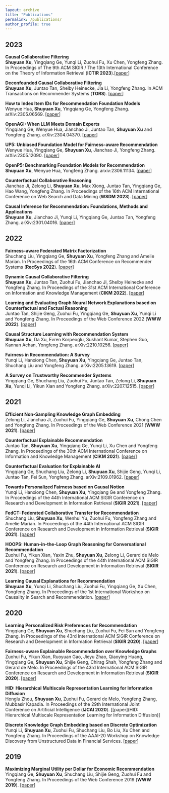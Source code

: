 ```yaml
---
layout: archive
title: "Publications"
permalink: /publications/
author_profile: true
---
```


2023
---
__Causal Collaborative Filtering__  
__Shuyuan Xu__, Yingqiang Ge, Yunqi Li, Zuohui Fu, Xu Chen, Yongfeng Zhang. In Proceedings of The 9th ACM SIGIR / The 13th International Conference on the Theory of Information Retrieval (__ICTIR 2023__).[[paper]()] 

__Deconfounded Causal Collaborative Filtering__  
__Shuyuan Xu__, Juntao Tan, Shelby Heinecke, Jia Li, Yongfeng Zhang. In ACM Transactions on Recommender Systems (__TORS__). [[paper]()]

__How to Index Item IDs for Recommendation Foundation Models__  
Wenyue Hua, __Shuyuan Xu__, Yingqiang Ge, Yongfeng Zhang. arXiv:2305.06569. [[paper](https://arxiv.org/abs/2305.06569v2)]

__OpenAGI: When LLM Meets Domain Experts__  
Yingqiang Ge, Wenyue Hua, Jianchao Ji, Juntao Tan, __Shuyuan Xu__ and Yongfeng Zhang. arXiv:2304.04370. [[paper](https://arxiv.org/abs/2304.04370)]

__UP5: Unbiased Foundation Model for Fairness-aware Recommendation__  
Wenyue Hua, Yingqiang Ge, __Shuyuan Xu__, Jianchao Ji, Yongfeng Zhang. arXiv:2305.12090. [[paper](https://arxiv.org/abs/2305.12090)]

__OpenP5: Benchmarking Foundation Models for Recommendation__  
__Shuyuan Xu__, Wenyue Hua, Yongfeng Zhang. arxiv:2306.11134. [[paper](https://arxiv.org/abs/2306.11134)]

__Counterfactual Collaborative Reasoning__  
Jianchao Ji, Zelong Li, __Shuyuan Xu__, Max Xiong, Juntao Tan, Yingqiang Ge, Hao Wang, Yongfeng Zhang. In Proceedings of the 16th ACM International Conference on Web Search and Data Mining (__WSDM 2023__). [[paper](https://dl.acm.org/doi/abs/10.1145/3539597.3570464)]

__Causal Inference for Recommendation: Foundations, Methods and Applications__  
__Shuyuan Xu__, Jianchao Ji, Yunqi Li, Yingqiang Ge, Juntao Tan, Yongfeng Zhang. arXiv:2301.04016. [[paper](https://arxiv.org/abs/2301.04016)]

2022
---
__Fairness-aware Federated Matrix Factorization__  
Shuchang Liu, Yingqiang Ge, __Shuyuan Xu__, Yongfeng Zhang and Amelie Marian. In Proceedings of the 16th ACM Conference on Recommender Systems (__RecSys 2022__). [[paper](https://dl.acm.org/doi/abs/10.1145/3523227.3546771)] 

__Dynamic Causal Collaborative Filtering__  
__Shuyuan Xu__, Juntao Tan, Zuohui Fu, Jianchao Ji, Shelby Heinecke and Yongfeng Zhang. In Proceedings of the 31st ACM International Conference on Information and Knowledge Management (__CIKM 2022__). [[paper](https://dl.acm.org/doi/abs/10.1145/3511808.3557300)]

__Learning and Evaluating Graph Neural Network Explanations based on Counterfactual and Factual Reasoning__  
Juntao Tan, Shijie Geng, Zuohui Fu, Yingqiang Ge, __Shuyuan Xu__, Yunqi Li and Yongfeng Zhang. In Proceedings of the Web Conference 2022 (__WWW 2022__). [[paper](https://dl.acm.org/doi/abs/10.1145/3485447.3511948)]

__Causal Structure Learning with Recommendation System__  
__Shuyuan Xu__, Da Xu, Evren Korpeoglu, Sushant Kumar, Stephen Guo, Kannan Achan, Yongfeng Zhang. arXiv:2210.10256. [[paper](https://arxiv.org/abs/2210.10256)] 

__Fairness in Recommendation: A Survey__  
Yunqi Li, Hanxiong Chen, __Shuyuan Xu__, Yingqiang Ge, Juntao Tan, Shuchang Liu and Yongfeng Zhang. arXiv:2205.13619. [[paper](https://arxiv.org/abs/2205.13619)] 

__A Survey on Trustworthy Recommender Systems__  
Yingqiang Ge, Shuchang Liu, Zuohui Fu, Juntao Tan, Zelong Li, __Shuyuan Xu__, Yunqi Li, Yikun Xian and Yongfeng Zhang. arXiv:2207.12515. [[paper](https://arxiv.org/abs/2207.12515)] 

2021
---
__Efficient Non-Sampling Knowledge Graph Embedding__  
Zelong Li, Jianchao Ji, Zuohui Fu, Yingqiang Ge, __Shuyuan Xu__, Chong Chen and Yongfeng Zhang. In Proceedings of the Web Conference 2021 (__WWW 2021__). [[paper](https://dl.acm.org/doi/abs/10.1145/3442381.3449859)]

__Counterfactual Explainable Recommendation__  
Juntao Tan, __Shuyuan Xu__, Yingqiang Ge, Yunqi Li, Xu Chen and Yongfeng Zhang. In Proceedings of the 30th ACM International Conference on Information and Knowledge Management (__CIKM 2021__). [[paper](https://dl.acm.org/doi/abs/10.1145/3459637.3482420)]

__Counterfactual Evaluation for Explainable AI__  
Yingqiang Ge, Shuchang Liu, Zelong Li, __Shuyuan Xu__, Shijie Geng, Yunqi Li, Juntao Tan, Fei Sun, Yongfeng Zhang. arXiv:2109.01962. [[paper](https://arxiv.org/abs/2109.01962)]

__Towards Personalized Fairness based on Causal Notion__  
Yunqi Li, Hanxiong Chen, __Shuyuan Xu__, Yingqiang Ge and Yongfeng Zhang. In Proceedings of the 44th International ACM SIGIR Conference on Research and Development in Information Retrieval (__SIGIR 2021__). [[paper](https://dl.acm.org/doi/abs/10.1145/3404835.3462966)]

__FedCT: Federated Collaborative Transfer for Recommendation__  
Shuchang Liu, __Shuyuan Xu__, Wenhui Yu, Zuohui Fu, Yongfeng Zhang and Amelie Marian. In Proceedings of the 44th International ACM SIGIR Conference on Research and Development in Information Retrieval (__SIGIR 2021__). [[paper](https://dl.acm.org/doi/abs/10.1145/3404835.3462825)]

__HOOPS: Human-in-the-Loop Graph Reasoning for Conversational Recommendation__  
Zuohui Fu, Yikun Xian, Yaxin Zhu, __Shuyuan Xu__, Zelong Li, Gerard de Melo and Yongfeng Zhang. In Proceedings of the 44th International ACM SIGIR Conference on Research and Development in Information Retrieval (__SIGIR 2021__). [[paper](https://dl.acm.org/doi/abs/10.1145/3404835.3463247)]

__Learning Causal Explanations for Recommendation__  
__Shuyuan Xu__, Yunqi Li, Shuchang Liu, Zuohui Fu, Yingqiang Ge, Xu Chen, Yongfeng Zhang. In Proceedings of the 1st International Workshop on Causality in Search and Recommendation. [[paper](https://ceur-ws.org/Vol-2911/paper3.pdf)]

2020
---
__Learning Personalized Risk Preferences for Recommendation__  
Yingqiang Ge, __Shuyuan Xu__, Shuchang Liu, Zuohui Fu, Fei Sun and Yongfeng Zhang. In Proceedings of the 43rd International ACM SIGIR Conference on Research and Development in Information Retrieval (__SIGIR 2020__). [[paper](https://dl.acm.org/doi/abs/10.1145/3397271.3401056)]

__Fairness-aware Explainable Recommendation over Knowledge Graphs__  
Zuohui Fu, Yikun Xian, Ruoyuan Gao, Jieyu Zhao, Qiaoying Huang, Yingqiang Ge, __Shuyuan Xu__, Shijie Geng, Chirag Shah, Yongfeng Zhang and Gerard de Melo. In Proceedings of the 43rd International ACM SIGIR Conference on Research and Development in Information Retrieval (__SIGIR 2020__). [[paper](https://dl.acm.org/doi/abs/10.1145/3397271.3401051)]

__HID: Hierarchical Multiscale Representation Learning for Information Diffusion__  
Honglu Zhou, __Shuyuan Xu__, Zuohui Fu, Gerard de Melo, Yongfeng Zhang, Mubbasir Kapadia. In Proceedings of the 29th International Joint Conference on Artificial Intelligence (__IJCAI 2020__). [[paper](HID: Hierarchical Multiscale Representation Learning for Information Diffusion)]

__Discrete Knowledge Graph Embedding based on Discrete Optimization__  
Yunqi Li, __Shuyuan Xu__, Zuohui Fu, Shuchang Liu, Bo Liu, Xu Chen and Yongfeng Zhang. In Proceedings of the AAAI-20 Workshop on Knowledge Discovery from Unstructured Data in Financial Services. [[paper](https://arxiv.org/abs/2101.04817)]

2019
---
__Maximizing Marginal Utility per Dollar for Economic Recommendation__  
Yingqiang Ge, __Shuyuan Xu__, Shuchang Liu, Shijie Geng, Zuohui Fu and Yongfeng Zhang. In Proceedings of the Web Conference 2019 (__WWW 2019__). [[paper](https://dl.acm.org/doi/abs/10.1145/3308558.3313725)]
